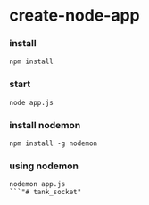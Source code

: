 # create-node-app

### install

```
npm install
```

### start

```
node app.js
```

### install nodemon

```
npm install -g nodemon
```

### using nodemon

```
nodemon app.js
```"# tank_socket" 
